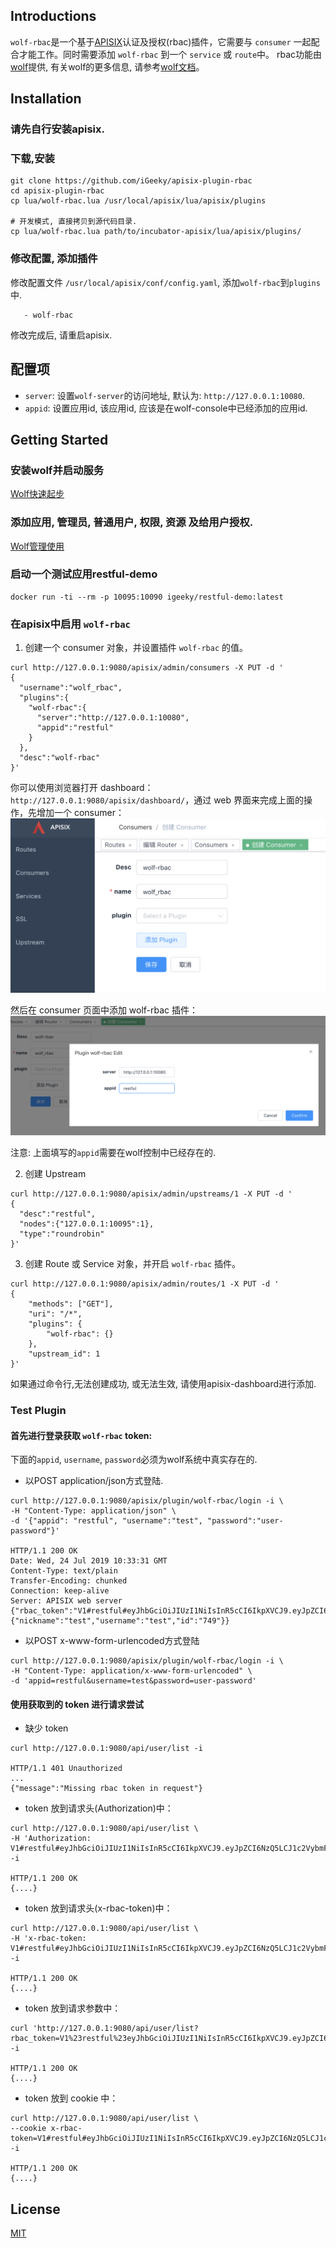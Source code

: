 ## Introductions

`wolf-rbac`是一个基于[APISIX](https://github.com/apache/incubator-apisix)认证及授权(rbac)插件，它需要与 `consumer` 一起配合才能工作。同时需要添加 `wolf-rbac` 到一个 `service` 或 `route`中。
rbac功能由[wolf](https://github.com/iGeeky/wolf)提供, 有关wolf的更多信息, 请参考[wolf文档](https://github.com/iGeeky/wolf)。



## Installation

### 请先自行安装apisix.

### 下载,安装
```
git clone https://github.com/iGeeky/apisix-plugin-rbac
cd apisix-plugin-rbac
cp lua/wolf-rbac.lua /usr/local/apisix/lua/apisix/plugins

# 开发模式, 直接拷贝到源代码目录.
cp lua/wolf-rbac.lua path/to/incubator-apisix/lua/apisix/plugins/
```

### 修改配置, 添加插件

修改配置文件 `/usr/local/apisix/conf/config.yaml`, 添加`wolf-rbac`到`plugins`中.
```
   - wolf-rbac
```
修改完成后, 请重启apisix.

## 配置项

* `server`: 设置`wolf-server`的访问地址, 默认为: `http://127.0.0.1:10080`.
* `appid`: 设置应用id, 该应用id, 应该是在wolf-console中已经添加的应用id.


## Getting Started

### 安装wolf并启动服务

[Wolf快速起步](https://github.com/iGeeky/wolf/blob/master/quick-start-with-docker/README-CN.md)

### 添加应用, 管理员, 普通用户, 权限, 资源 及给用户授权.

[Wolf管理使用](https://github.com/iGeeky/wolf/blob/master/docs/usage.md)

### 启动一个测试应用restful-demo

```
docker run -ti --rm -p 10095:10090 igeeky/restful-demo:latest
```

### 在apisix中启用 `wolf-rbac`

1. 创建一个 consumer 对象，并设置插件 `wolf-rbac` 的值。

```shell
curl http://127.0.0.1:9080/apisix/admin/consumers -X PUT -d '
{
  "username":"wolf_rbac",
  "plugins":{
    "wolf-rbac":{
      "server":"http://127.0.0.1:10080",
      "appid":"restful"
    }
  },
  "desc":"wolf-rbac"
}'

```
你可以使用浏览器打开 dashboard：`http://127.0.0.1:9080/apisix/dashboard/`，通过 web 界面来完成上面的操作，先增加一个 consumer：
![](doc/imgs/wolf-rbac-1.png)

然后在 consumer 页面中添加 wolf-rbac 插件：
![](doc/imgs/wolf-rbac-2.png)

注意: 上面填写的`appid`需要在wolf控制中已经存在的.

2. 创建 Upstream

```shell
curl http://127.0.0.1:9080/apisix/admin/upstreams/1 -X PUT -d '
{
  "desc":"restful",
  "nodes":{"127.0.0.1:10095":1},
  "type":"roundrobin"
}'
```

3. 创建 Route 或 Service 对象，并开启 `wolf-rbac` 插件。

```shell
curl http://127.0.0.1:9080/apisix/admin/routes/1 -X PUT -d '
{
    "methods": ["GET"],
    "uri": "/*",
    "plugins": {
        "wolf-rbac": {}
    },
    "upstream_id": 1
}'
```

如果通过命令行,无法创建成功, 或无法生效, 请使用apisix-dashboard进行添加.

### Test Plugin

#### 首先进行登录获取 `wolf-rbac` token:

下面的`appid`, `username`, `password`必须为wolf系统中真实存在的.

* 以POST application/json方式登陆.

```shell
curl http://127.0.0.1:9080/apisix/plugin/wolf-rbac/login -i \
-H "Content-Type: application/json" \
-d '{"appid": "restful", "username":"test", "password":"user-password"}'

HTTP/1.1 200 OK
Date: Wed, 24 Jul 2019 10:33:31 GMT
Content-Type: text/plain
Transfer-Encoding: chunked
Connection: keep-alive
Server: APISIX web server
{"rbac_token":"V1#restful#eyJhbGciOiJIUzI1NiIsInR5cCI6IkpXVCJ9.eyJpZCI6NzQ5LCJ1c2VybmFtZSI6InRlc3QiLCJtYW5hZ2VyIjoiIiwiYXBwaWQiOiJyZXN0ZnVsIiwiaWF0IjoxNTc4ODIzNzQ3LCJleHAiOjE1Nzk0Mjg1NDd9.4rGPHv9hWPZ4G0p2F82gQciY8WIE2qdYNvAT_22X_Co","user_info":{"nickname":"test","username":"test","id":"749"}}
```

* 以POST x-www-form-urlencoded方式登陆

```shell
curl http://127.0.0.1:9080/apisix/plugin/wolf-rbac/login -i \
-H "Content-Type: application/x-www-form-urlencoded" \
-d 'appid=restful&username=test&password=user-password'
```


#### 使用获取到的 token 进行请求尝试

* 缺少 token

```shell
curl http://127.0.0.1:9080/api/user/list -i

HTTP/1.1 401 Unauthorized
...
{"message":"Missing rbac token in request"}
```

* token 放到请求头(Authorization)中：

```shell
curl http://127.0.0.1:9080/api/user/list \
-H 'Authorization: V1#restful#eyJhbGciOiJIUzI1NiIsInR5cCI6IkpXVCJ9.eyJpZCI6NzQ5LCJ1c2VybmFtZSI6InRlc3QiLCJtYW5hZ2VyIjoiIiwiYXBwaWQiOiJyZXN0ZnVsIiwiaWF0IjoxNTc4ODIzNzQ3LCJleHAiOjE1Nzk0Mjg1NDd9.4rGPHv9hWPZ4G0p2F82gQciY8WIE2qdYNvAT_22X_Co' -i

HTTP/1.1 200 OK
{....}
```

* token 放到请求头(x-rbac-token)中：

```shell
curl http://127.0.0.1:9080/api/user/list \
-H 'x-rbac-token: V1#restful#eyJhbGciOiJIUzI1NiIsInR5cCI6IkpXVCJ9.eyJpZCI6NzQ5LCJ1c2VybmFtZSI6InRlc3QiLCJtYW5hZ2VyIjoiIiwiYXBwaWQiOiJyZXN0ZnVsIiwiaWF0IjoxNTc4ODIzNzQ3LCJleHAiOjE1Nzk0Mjg1NDd9.4rGPHv9hWPZ4G0p2F82gQciY8WIE2qdYNvAT_22X_Co' -i

HTTP/1.1 200 OK
{....}
```

* token 放到请求参数中：

```shell
curl 'http://127.0.0.1:9080/api/user/list?rbac_token=V1%23restful%23eyJhbGciOiJIUzI1NiIsInR5cCI6IkpXVCJ9.eyJpZCI6NzQ5LCJ1c2VybmFtZSI6InRlc3QiLCJtYW5hZ2VyIjoiIiwiYXBwaWQiOiJyZXN0ZnVsIiwiaWF0IjoxNTc4ODIzNzQ3LCJleHAiOjE1Nzk0Mjg1NDd9.4rGPHv9hWPZ4G0p2F82gQciY8WIE2qdYNvAT_22X_Co' -i

HTTP/1.1 200 OK
{....}
```

* token 放到 cookie 中：

```shell
curl http://127.0.0.1:9080/api/user/list \
--cookie x-rbac-token=V1#restful#eyJhbGciOiJIUzI1NiIsInR5cCI6IkpXVCJ9.eyJpZCI6NzQ5LCJ1c2VybmFtZSI6InRlc3QiLCJtYW5hZ2VyIjoiIiwiYXBwaWQiOiJyZXN0ZnVsIiwiaWF0IjoxNTc4ODIzNzQ3LCJleHAiOjE1Nzk0Mjg1NDd9.4rGPHv9hWPZ4G0p2F82gQciY8WIE2qdYNvAT_22X_Co -i

HTTP/1.1 200 OK
{....}
```


## License

[MIT](./LICENSE)

